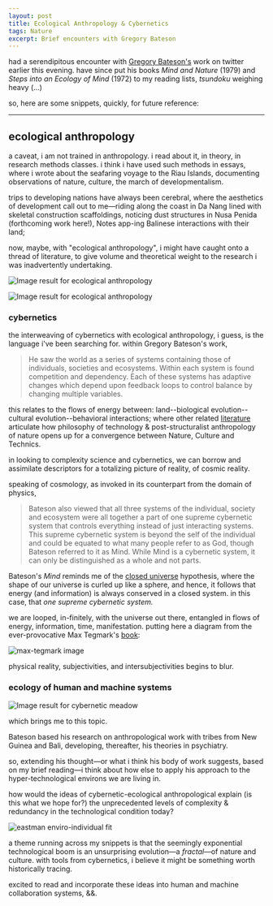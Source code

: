 ```yaml
---
layout: post
title: Ecological Anthropology & Cybernetics
tags: Nature
excerpt: Brief encounters with Gregory Bateson
---
```


had a serendipitous encounter with [Gregory Bateson's](https://en.wikipedia.org/wiki/Gregory_Bateson) work on twitter earlier this evening. have since put his books *Mind and Nature* (1979) and *Steps into an Ecology of Mind* (1972) to my reading lists, *tsundoku* weighing heavy (...)

so, here are some snippets, quickly, for future reference:

---

## ecological anthropology 

a caveat, i am not trained in anthropology. i read about it, in theory, in research methods classes. i think i have used such methods in essays, where i wrote about the seafaring voyage to the Riau Islands, documenting observations of nature, culture, the march of developmentalism. 

trips to developing nations have always been cerebral, where the aesthetics of development call out to me—riding along the coast in Da Nang lined with skeletal construction scaffoldings, noticing dust structures in Nusa Penida (forthcoming work here!), Notes app-ing Balinese interactions with their land;

now, maybe, with "ecological anthropology", i might have caught onto a thread of literature, to give volume and theoretical weight to the research i was inadvertently undertaking. 

![Image result for ecological anthropology](https://image.slidesharecdn.com/eco-anth-course-fundamentals-1-29-08-1201729533246009-3/95/ecological-anthropology-course-fundamentals-1-29-08-3-728.jpg?cb=1201700734)



![Image result for ecological anthropology](https://d3i71xaburhd42.cloudfront.net/ccfc40e8fcbfbaf60ecdf6d365886b78c33a50be/4-Figure2-1.png)



### cybernetics

the interweaving of cybernetics with ecological anthropology, i guess, is the language i've been searching for. within Gregory Bateson's work, 

> He saw the world as a series of systems containing those of individuals, societies and ecosystems. Within each system is found competition and dependency. Each of these systems has adaptive changes which depend upon feedback loops to control balance by changing multiple variables.

[^source]: https://en.wikipedia.org/wiki/Gregory_Bateson

this relates to the flows of energy between: land--biological evolution--cultural evolution--behavioral interactions; where other related [literature](http://s3.amazonaws.com/arena-attachments/1743546/27f376b9a0f5466f7ec919e3c074926e.pdf?1518385163) articulate how philosophy of technology & post-structuralist anthropology of nature opens up for a convergence between Nature, Culture and Technics.

in looking to complexity science and cybernetics, we can borrow and assimilate descriptors for a totalizing picture of reality, of cosmic reality. 

speaking of cosmology, as invoked in its counterpart from the domain of physics, 

> Bateson also viewed that all three systems of the individual, society and ecosystem were all together a part of one supreme cybernetic system that controls everything instead of just interacting systems. This supreme cybernetic system is beyond the self of the individual and could be equated to what many people refer to as God, though Bateson referred to it as Mind. While Mind is a cybernetic system, it can only be distinguished as a whole and not parts. 

Bateson's *Mind* reminds me of the [closed universe](https://www.quantamagazine.org/what-shape-is-the-universe-closed-or-flat-20191104/) hypothesis, where the shape of our universe is curled up like a sphere, and hence, it follows that energy (and information) is always conserved in a closed system. in this case, that *one supreme cybernetic system.* 

we are looped, in-finitely, with the universe out there, entangled in flows of energy, information, time, manifestation. putting here a diagram from the ever-provocative Max Tegmark's [book](https://www.amazon.sg/Our-Mathematical-Universe-Ultimate-Reality/dp/0241954630/ref=asc_df_0241954630/):

![max-tegmark image](https://utopiaordystopia.files.wordpress.com/2014/07/life-as-a-braid-of-space-time.jpg?w=640)



physical reality, subjectivities, and intersubjectivities begins to blur. 

### ecology of human and machine systems 

![Image result for cybernetic meadow](https://www.theparisreview.org/blog/wp-content/uploads/2015/07/murphy_sunrisesequence_2015_jcg7969-copy.jpg)

which brings me to this topic. 

Bateson based his research on anthropological work with tribes from New Guinea and Bali, developing, thereafter, his theories in psychiatry. 

so, extending his thought—or what i think his body of work suggests, based on my brief reading—i think about how else to apply his approach to the hyper-technological environs we are living in. 

how would the ideas of cybernetic-ecological anthropological explain (is this what we hope for?) the unprecedented levels of complexity & redundancy in the technological condition today? 

![eastman enviro-individual fit](https://d2w9rnfcy7mm78.cloudfront.net/6101938/large_99411d9ed919879cc6a3db922794ddf6.png?1581011115?bc=0)

[^source]: Charles Eastman diagram of possible influences on relationships between physical environments, individuals in roles, activity and performance.



a theme running across my snippets is that the seemingly exponential technological boom is an unsurprising evolution—a *fractal*—of nature and culture. with tools from cybernetics, i believe it might be something worth historically tracing. 



excited to read and incorporate these ideas into human and machine collaboration systems, &&. 